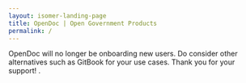 ```yaml
---
layout: isomer-landing-page
title: OpenDoc | Open Government Products
permalink: /
---
```

<!-- Type your notification here - the notification bar will not appear if this is empty. For other changes, refer to _data/homepage.yml to edit the homepage -->
<!-- ###### This website is in beta - your valuable [feedback](https://form.sg/#!/forms/govtech/5a9ce876b3a3b6006e6b8335){:target="_blank"} will help us in improving it. -->
OpenDoc will no longer be onboarding new users. Do consider other alternatives such as GitBook for your use cases. Thank you for your support! .
